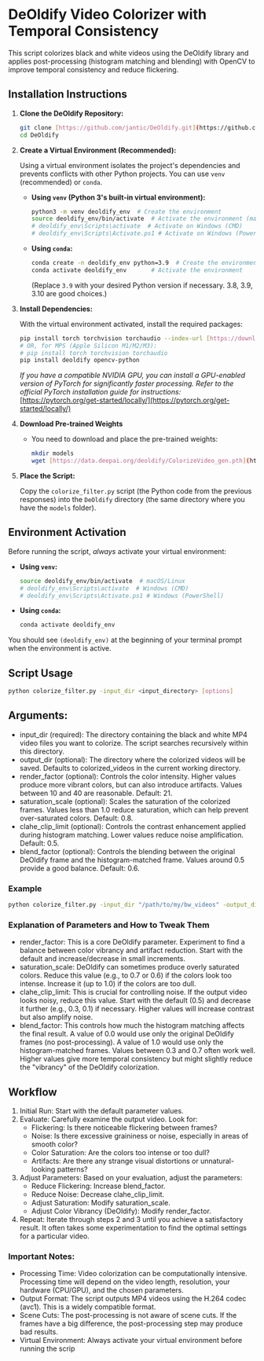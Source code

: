 # DeOldify Video Colorizer with Temporal Consistency

This script colorizes black and white videos using the DeOldify library and applies post-processing (histogram matching and blending) with OpenCV to improve temporal consistency and reduce flickering.

## Installation Instructions

1.  **Clone the DeOldify Repository:**

    ```bash
    git clone [https://github.com/jantic/DeOldify.git](https://github.com/jantic/DeOldify.git)
    cd DeOldify
    ```

2.  **Create a Virtual Environment (Recommended):**

    Using a virtual environment isolates the project's dependencies and prevents conflicts with other Python projects.  You can use `venv` (recommended) or `conda`.

    *   **Using `venv` (Python 3's built-in virtual environment):**
        ```bash
        python3 -m venv deoldify_env  # Create the environment
        source deoldify_env/bin/activate  # Activate the environment (macOS/Linux)
        # deoldify_env\Scripts\activate  # Activate on Windows (CMD)
        # deoldify_env\Scripts\Activate.ps1 # Activate on Windows (PowerShell)
        ```

    *   **Using `conda`:**
        ```bash
        conda create -n deoldify_env python=3.9  # Create the environment
        conda activate deoldify_env       # Activate the environment
        ```
        (Replace `3.9` with your desired Python version if necessary. 3.8, 3.9, 3.10 are good choices.)

3.  **Install Dependencies:**

    With the virtual environment activated, install the required packages:

    ```bash
    pip install torch torchvision torchaudio --index-url [https://download.pytorch.org/whl/cpu](https://download.pytorch.org/whl/cpu)  # For CPU
    # OR, for MPS (Apple Silicon M1/M2/M3):
    # pip install torch torchvision torchaudio
    pip install deoldify opencv-python
    ```
    *If you have a compatible NVIDIA GPU, you can install a GPU-enabled version of PyTorch for significantly faster processing.  Refer to the official PyTorch installation guide for instructions:* [https://pytorch.org/get-started/locally/](https://pytorch.org/get-started/locally/)

4. **Download Pre-trained Weights**
    * You need to download and place the pre-trained weights:
        ```bash
        mkdir models
        wget [https://data.deepai.org/deoldify/ColorizeVideo_gen.pth](https://www.google.com/search?q=https://data.deepai.org/deoldify/ColorizeVideo_gen.pth) -O ./models/ColorizeVideo_gen.pth
        ```

5.  **Place the Script:**

    Copy the `colorize_filter.py` script (the Python code from the previous responses) into the `DeOldify` directory (the same directory where you have the `models` folder).

## Environment Activation

Before running the script, *always* activate your virtual environment:

*   **Using `venv`:**
    ```bash
    source deoldify_env/bin/activate  # macOS/Linux
    # deoldify_env\Scripts\activate  # Windows (CMD)
    # deoldify_env\Scripts\Activate.ps1 # Windows (PowerShell)
    ```

*   **Using `conda`:**
    ```bash
    conda activate deoldify_env
    ```

You should see `(deoldify_env)` at the beginning of your terminal prompt when the environment is active.

## Script Usage

```bash
python colorize_filter.py -input_dir <input_directory> [options]
```

## Arguments:

- input_dir (required): The directory containing the black and white MP4 video files you want to colorize. The script searches recursively within this directory.
- output_dir (optional): The directory where the colorized videos will be saved. Defaults to colorized_videos in the current working directory.
- render_factor (optional): Controls the color intensity. Higher values produce more vibrant colors, but can also introduce artifacts. Values between 10 and 40 are reasonable. Default: 21.
- saturation_scale (optional): Scales the saturation of the colorized frames. Values less than 1.0 reduce saturation, which can help prevent over-saturated colors. Default: 0.8.
- clahe_clip_limit (optional): Controls the contrast enhancement applied during histogram matching. Lower values reduce noise amplification. Default: 0.5.
- blend_factor (optional): Controls the blending between the original DeOldify frame and the histogram-matched frame. Values around 0.5 provide a good balance. Default: 0.6.

### Example

```bash
python colorize_filter.py -input_dir "/path/to/my/bw_videos" -output_dir "my_colorized_videos" -render_factor 25 -saturation_scale 0.7 -clahe_clip_limit 0.3 -blend_factor 0.7
```

### Explanation of Parameters and How to Tweak Them

- render_factor: This is a core DeOldify parameter.  Experiment to find a balance between color vibrancy and artifact reduction.  Start with the default and increase/decrease in small increments.
- saturation_scale:  DeOldify can sometimes produce overly saturated colors. Reduce this value (e.g., to 0.7 or 0.6) if the colors look too intense.  Increase it (up to 1.0) if the colors are too dull.
- clahe_clip_limit: This is crucial for controlling noise.  If the output video looks noisy, reduce this value.  Start with the default (0.5) and decrease it further (e.g., 0.3, 0.1) if necessary.  Higher values will increase contrast but also amplify noise.
- blend_factor:  This controls how much the histogram matching affects the final result.  A value of 0.0 would use only the original DeOldify frames (no post-processing).  A value of 1.0 would use only the histogram-matched frames.  Values between 0.3 and 0.7 often work well.  Higher values give more temporal consistency but might slightly reduce the "vibrancy" of the DeOldify colorization.

## Workflow

1. Initial Run: Start with the default parameter values.
2. Evaluate: Carefully examine the output video. Look for:
    * Flickering: Is there noticeable flickering between frames?
    * Noise: Is there excessive graininess or noise, especially in areas of smooth color?
    * Color Saturation: Are the colors too intense or too dull?
    * Artifacts: Are there any strange visual distortions or unnatural-looking patterns?
3. Adjust Parameters: Based on your evaluation, adjust the parameters:
    * Reduce Flickering: Increase blend_factor.
    * Reduce Noise: Decrease clahe_clip_limit.
    * Adjust Saturation: Modify saturation_scale.
    * Adjust Color Vibrancy (DeOldify): Modify render_factor.
4. Repeat: Iterate through steps 2 and 3 until you achieve a satisfactory result. It often takes some experimentation to find the optimal settings for a particular video.

### Important Notes:

* Processing Time: Video colorization can be computationally intensive. Processing time will depend on the video length, resolution, your hardware (CPU/GPU), and the chosen parameters.
* Output Format: The script outputs MP4 videos using the H.264 codec (avc1). This is a widely compatible format.
* Scene Cuts: The post-processing is not aware of scene cuts. If the frames have a big difference, the post-processing step may produce bad results.
* Virtual Environment: Always activate your virtual environment before running the scrip